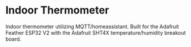 # Indoor Thermometer

Indoor thermometer utilizing MQTT/homeassistant. Built for the Adafruit Feather ESP32 V2 with the Adafruit SHT4X temperature/humidity breakout board.

